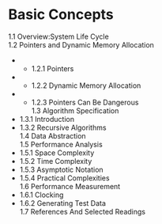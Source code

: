 # Basic Concepts
1.1 Overview:System Life Cycle<br/>
1.2 Pointers and Dynamic Memory Allocation<br/>
*	- 1.2.1 Pointers<br/>
*	- 1.2.2 Dynamic Memory Allocation<br/>
*	- 1.2.3 Pointers Can Be Dangerous<br/>
1.3 Algorithm Specification<br/>
*	1.3.1 Introduction<br/>
*	1.3.2 Recursive Algorithms<br/>
1.4 Data Abstraction<br/>
1.5 Performance Analysis<br/>
*	1.5.1 Space Complexity<br/>
*	1.5.2 Time Complexity<br/>
*	1.5.3 Asymptotic Notation<br/>
*	1.5.4 Practical Complexities<br/>
1.6 Performance Measurement<br/>
*	1.6.1 Clocking<br/>
*	1.6.2 Generating Test Data<br/>
1.7 References And Selected Readings<br/>
